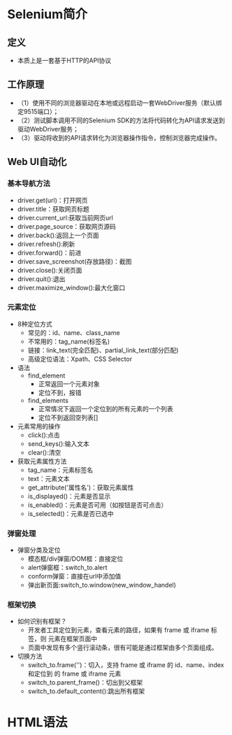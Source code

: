 # Selenium简介
## 定义
- 本质上是一套基于HTTP的API协议
## 工作原理
- （1）使用不同的浏览器驱动在本地或远程启动一套WebDriver服务（默认绑定9515端口）；
- （2）测试脚本调用不同的Selenium SDK的方法将代码转化为API请求发送到驱动WebDriver服务；
- （3）驱动将收到的API请求转化为浏览器操作指令，控制浏览器完成操作。
## Web UI自动化
### 基本导航方法
- driver.get(url)：打开网页
- driver.title：获取网页标题
- driver.current_url:获取当前网页url
- driver.page_source：获取网页源码
- driver.back():返回上一个页面
- driver.refresh():刷新
- driver.forward()：前进
- driver.save_screenshot(存放路径)：截图
- driver.close():关闭页面
- driver.quit():退出
- driver.maximize_window():最大化窗口
### 元素定位
- 8种定位方式
    - 常见的：id、name、class_name
    - 不常用的：tag_name(标签名)
    - 链接：link_text(完全匹配)、partial_link_text(部分匹配)
    - 高级定位语法：Xpath、CSS Selector
- 语法
    - find_element
        - 正常返回一个元素对象
        - 定位不到，报错
    - find_elements
        - 正常情况下返回一个定位到的所有元素的一个列表
        - 定位不到返回空列表[]
- 元素常用的操作
    - click():点击
    - send_keys():输入文本
    - clear():清空
- 获取元素属性方法
    - tag_name：元素标签名
    - text：元素文本
    - get_attribute('属性名')：获取元素属性
    - is_displayed()：元素是否显示
    - is_enabled()：元素是否可用（如按钮是否可点击）
    - is_selected()：元素是否已选中
    
### 弹窗处理
- 弹窗分类及定位
    - 模态框/div弹窗/DOM框：直接定位
    - alert弹窗框：switch_to.alert
    - conform弹窗：直接在url中添加值
    - 弹出新页面:switch_to.window(new_window_handel)

### 框架切换
- 如何识别有框架？
    - 开发者工具定位到元素，查看元素的路径，如果有 frame 或 iframe 标签，则
元素在框架页面中
    - 页面中发现有多个竖行滚动条，很有可能是通过框架由多个页面组成。
- 切换方法
    - switch_to.frame('')：切入，支持 frame 或 iframe 的 id、name、index和定位到
的 frame 或 iframe 元素
    - switch_to.parent_frame()：切出到父框架
    - switch_to.default_content():跳出所有框架
# HTML语法


 